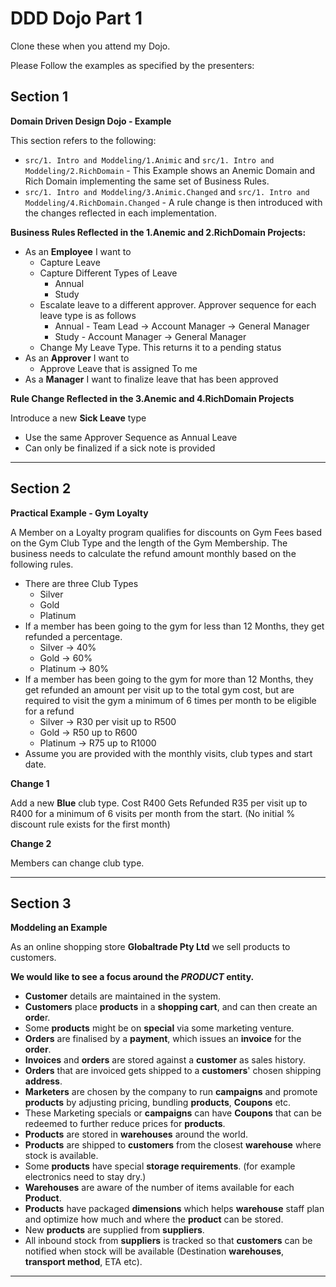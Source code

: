 # DDD Dojo Part 1
Clone these when you attend my Dojo.

Please Follow the examples as specified by the presenters:



## Section 1 
**Domain Driven Design Dojo - Example**

This section refers to the following:
* `src/1. Intro and Moddeling/1.Animic` and `src/1. Intro and Moddeling/2.RichDomain` - This Example shows an Anemic Domain and Rich Domain implementing the same set of Business Rules.
* `src/1. Intro and Moddeling/3.Animic.Changed` and `src/1. Intro and Moddeling/4.RichDomain.Changed` - A rule change is then introduced with the changes reflected in each implementation.

**Business Rules Reflected in the 1.Anemic and 2.RichDomain Projects:**

* As an **Employee** I want to
    * Capture Leave
    * Capture Different Types of Leave
        * Annual
        * Study
    * Escalate leave to a different approver. Approver sequence for each leave type is as follows
        * Annual - Team Lead -> Account Manager -> General Manager
        * Study - Account Manager -> General Manager
    * Change My Leave Type. This returns it to a pending status
* As an **Approver** I want to
    * Approve Leave that is assigned To me
* As a **Manager** I want to finalize leave that has been approved

**Rule Change Reflected in the 3.Anemic and 4.RichDomain Projects**

Introduce a new **Sick Leave** type

* Use the same Approver Sequence as Annual Leave
* Can only be finalized if a sick note is provided
___

## Section 2
**Practical Example - Gym Loyalty**

A Member on a Loyalty program qualifies for discounts on Gym Fees based on the Gym Club Type and the length of the Gym Membership. The business needs to calculate the refund amount monthly based on the following rules.

* There are three Club Types
    * Silver
    * Gold
    * Platinum
* If a member has been going to the gym for less than 12 Months, they get refunded a 	percentage.
    * Silver -> 40%
    * Gold -> 60%
    * Platinum -> 80%
* If a member has been going to the gym for more than 12 Months, they get refunded an amount 	per visit up to the total gym cost, but are required to visit the gym a minimum of 6 times 	per month to be eligible for a refund
    * Silver -> R30 per visit up to R500
    * Gold -> R50 up to R600
    * Platinum -> R75 up to R1000
* Assume you are provided with the monthly visits, club types and start date.

**Change 1**

Add a new **Blue** club type.
Cost R400
Gets Refunded R35 per visit up to R400 for a minimum of 6 visits per month from the start. (No initial % discount rule exists for the first month)

**Change 2**

Members can change club type.

___

## Section 3
**Moddeling an Example**

As an online shopping store **Globaltrade Pty Ltd** we sell products to customers.


**We would like to see a focus around the *PRODUCT* entity.**


* **Customer** details are maintained in the system.
* **Customers** place **products** in a **shopping cart**, and can then create an **orde**r.
* Some **products** might be on **special** via some marketing venture.
* **Orders** are finalised by a **payment**, which issues an **invoice** for the **order**.
* **Invoices** and **orders** are stored against a **customer** as sales history.
* **Orders** that are invoiced gets shipped to a **customers**' chosen shipping **address**.
* **Marketers** are chosen by the company to run **campaigns** and promote **products** by adjusting pricing, bundling **products**, **Coupons** etc.
* These Marketing specials or **campaigns** can have **Coupons** that can be redeemed to further reduce prices for **products**.
* **Products** are stored in **warehouses** around the world.
* **Products** are shipped to **customers** from the closest **warehouse** where stock is available.
* Some **products** have special **storage requirements**. (for example electronics need to stay dry.)
* **Warehouses** are aware of the number of items available for each **Product**.
* **Products** have packaged **dimensions** which helps **warehouse** staff plan and optimize how much and where the **product** can be stored.
* New **products** are supplied from **suppliers**.
* All inbound stock from **suppliers** is tracked so that **customers** can be notified when stock will be available (Destination **warehouses**, **transport method**, ETA etc).
____